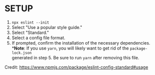 # SETUP

1. `npx eslint --init`
2. Select "Use a popular style guide."
3. Select "Standard."
4. Select a config file format.
5. If prompted, confirm the installation of the necessary dependencies.\
  ***Note**: If you use `yarn`, you will likely want to get rid of the `package-lock.json`\
  generated in step 5. Be sure to run `yarn` after removing this file. 

Credit: https://www.npmjs.com/package/eslint-config-standard#usage
